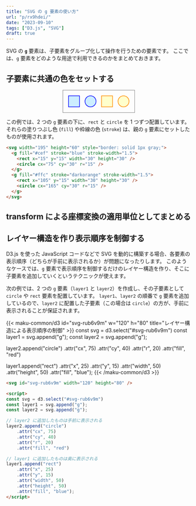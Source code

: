 ```yaml
---
title: "SVG の g 要素の使い方"
url: "p/rx9hdei/"
date: "2023-09-10"
tags: ["D3.js", "SVG"]
draft: true
---
```


SVG の __`g`__ 要素は、子要素をグループ化して操作を行うための要素です。
ここでは、`g` 要素をどのような用途で利用できるのかをまとめておきます。

子要素に共通の色をセットする
----

<center>
<svg width="195" height="60" style="border: thin solid gray;">
  <g fill="#cef" stroke="blue" stroke-width="1.5">
    <rect x="15" y="15" width="30" height="30" />
    <circle cx="75" cy="30" r="15" />
  </g>
  <g fill="#ffc" stroke="darkorange" stroke-width="1.5">
    <rect x="105" y="15" width="30" height="30" />
    <circle cx="165" cy="30" r="15" />
  </g>
</svg>
</center>

この例では、2 つの `g` 要素の下に、`rect` と `circle` を 1 つずつ配置しています。
それらの塗りつぶし色 (`fill`) や枠線の色 (`stroke`) は、親の `g` 要素にセットしたものが使用されます。

```html
<svg width="195" height="60" style="border: solid 1px gray;">
  <g fill="#cef" stroke="blue" stroke-width="1.5">
    <rect x="15" y="15" width="30" height="30" />
    <circle cx="75" cy="30" r="15" />
  </g>
  <g fill="#ffc" stroke="darkorange" stroke-width="1.5">
    <rect x="105" y="15" width="30" height="30" />
    <circle cx="165" cy="30" r="15" />
  </g>
</svg>
```


transform による座標変換の適用単位としてまとめる
----


レイヤー構造を作り表示順序を制御する
----

D3.js を使った JavaScript コードなどで SVG を動的に構築する場合、各要素の表示順序（どちらが手前に表示されるか）が問題になったりします。
このようなケースでは、`g` 要素で表示順序を制御するだけのレイヤー構造を作り、そこに子要素を追加していくというテクニックが使えます。

次の例では、2 つの `g` 要素（`layer1` と `layer2`）を作成し、その子要素として `circle` や `rect` 要素を配置しています。
`layer1`、`layer2` の順番で `g` 要素を追加しているので、`layer2` に配置した子要素（この場合は `circle`）の方が、手前に表示されることが保証されます。

{{< maku-common/d3 id="svg-rub6v9m" w="120" h="80" title="レイヤー構造による表示順序の制御" >}}
const svg = d3.select("#svg-rub6v9m")
const layer1 = svg.append("g");
const layer2 = svg.append("g");

layer2.append("circle")
    .attr("cx", 75)
    .attr("cy", 40)
    .attr("r", 20)
    .attr("fill", "red")

layer1.append("rect")
    .attr("x", 25)
    .attr("y", 15)
    .attr("width", 50)
    .attr("height", 50)
    .attr("fill", "blue");
{{< /maku-common/d3 >}}

```html
<svg id="svg-rub6v9m" width="120" height="80" />

<script>
const svg = d3.select("#svg-rub6v9m")
const layer1 = svg.append("g");
const layer2 = svg.append("g");

// layer2 に追加したものは手前に表示される
layer2.append("circle")
    .attr("cx", 75)
    .attr("cy", 40)
    .attr("r", 20)
    .attr("fill", "red")

// layer1 に追加したものは奥に表示される
layer1.append("rect")
    .attr("x", 25)
    .attr("y", 15)
    .attr("width", 50)
    .attr("height", 50)
    .attr("fill", "blue");
</script>
```

